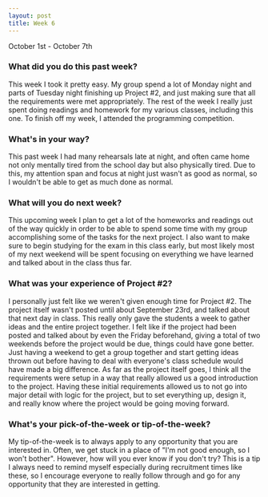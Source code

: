 ```yaml
---
layout: post
title: Week 6
---
```


October 1st - October 7th

### What did you do this past week?

This week I took it pretty easy. My group spend a lot of Monday night and parts of Tuesday night finishing up Project #2, and just making sure that all the requirements were met appropriately. The rest of the week I really just spent doing readings and homework for my various classes, including this one. To finish off my week, I attended the programming competition.


### What's in your way?

This past week I had many rehearsals late at night, and often came home not only mentally tired from the school day but also physically tired. Due to this, my attention span and focus at night just wasn't as good as normal, so I wouldn't be able to get as much done as normal.


### What will you do next week?

This upcoming week I plan to get a lot of the homeworks and readings out of the way quickly in order to be able to spend some time with my group accomplishing some of the tasks for the next project. I also want to make sure to begin studying for the exam in this class early, but most likely most of my next weekend will be spent focusing on everything we have learned and talked about in the class thus far.


### What was your experience of Project #2?

I personally just felt like we weren't given enough time for Project #2. The project itself wasn't posted until about September 23rd, and talked about that next day in class. This really only gave the students a week to gather ideas and the entire project together. I felt like if the project had been posted and talked about by even the Friday beforehand, giving a total of two weekends before the project would be due, things could have gone better. Just having a weekend to get a group together and start getting ideas thrown out before having to deal with everyone's class schedule would have made a big difference. As far as the project itself goes, I think all the requirements were setup in a way that really allowed us a good introduction to the project. Having these initial requirements allowed us to not go into major detail with logic for the project, but to set everything up, design it, and really know where the project would be going moving forward.


### What's your pick-of-the-week or tip-of-the-week?

My tip-of-the-week is to always apply to any opportunity that you are interested in. Often, we get stuck in a place of "I'm not good enough, so I won't bother". However, how will you ever know if you don't try? This is a tip I always need to remind myself especially during recruitment times like these, so I encourage everyone to really follow through and go for any opportunity that they are interested in getting.

